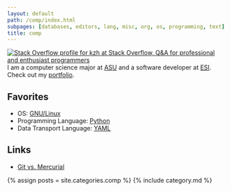 ```yaml
---
layout: default
path: /comp/index.html
subpages: [databases, editors, lang, misc, org, os, programming, text]
title: comp
---
```


<a rel="me" href="http://stackoverflow.com/users/143739">
<img src="http://stackoverflow.com/users/flair/143739.png" alt="Stack Overflow profile for kzh at Stack Overflow, Q&amp;A for professional and enthusiast programmers"/>
</a>I am a computer science major at <a href="http://www.aug.edu">ASU</a> and a software developer at <a href="http://www.esi911.com">ESI</a>. Check out my <a href="../root/Portfolio/index.html">portfolio</a>.

Favorites
-------------

- OS: <a href='../comp/os/linux/index.html'>GNU/Linux</a>
- Programming Language: <a rel='nofollow' href='../comp/lang/python/index.html'>Python</a>
- Data Transport Language: <a rel='nofollow' href='http://www.yaml.org/'>YAML</a>

Links
--------

- [Git vs. Mercurial](http://gitvsmercurial.com/)

{% assign posts = site.categories.comp %}
{% include category.md %}
